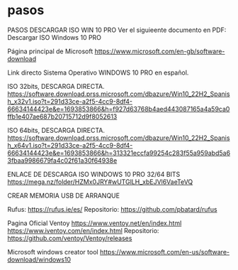 # pasos
PASOS DESCARGAR ISO WIN 10 PRO
Ver el siguieente documento en PDF: 
Descargar ISO Windows 10 PRO

Página principal de Microsoft
https://www.microsoft.com/en-gb/software-download

Link directo Sistema Operativo WINDOWS 10 PRO en español.

ISO 32bits, DESCARGA DIRECTA.
https://software.download.prss.microsoft.com/dbazure/Win10_22H2_Spanish_x32v1.iso?t=291d33ce-a2f5-4cc9-8df4-66634144423e&e=1693853866&h=f927d63768b4aed443087165a4a59ca0ffb1e407ae687b20715712d9f8052613 

ISO 64bits, DESCARGA DIRECTA.
https://software.download.prss.microsoft.com/dbazure/Win10_22H2_Spanish_x64v1.iso?t=291d33ce-a2f5-4cc9-8df4-66634144423e&e=1693853866&h=313321eccfa99254c283f55a959abd5a63fbaa9986679fa4c02f61a30f64938e 

ENLACE DE DESCARGA ISO WINDOWS 10 PRO 32/64 BITS
https://mega.nz/folder/HZMx0JRY#wUTGlLH_xbEJVl6VaeTeVQ

CREAR MEMORIA USB DE ARRANQUE

Rufus:
https://rufus.ie/es/
Repositorio:
https://github.com/pbatard/rufus

Pagina Oficial Ventoy
https://www.ventoy.net/en/index.html
https://www.iventoy.com/en/index.html
Repositorio:
https://github.com/ventoy/Ventoy/releases

Microsoft windows creator tool
https://www.microsoft.com/en-us/software-download/windows10
